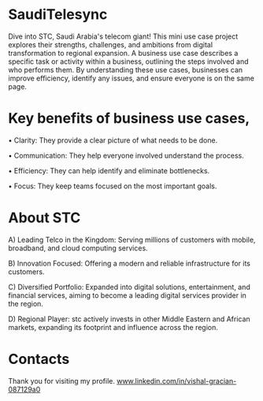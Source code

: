 # SaudiTelesync
Dive into STC, Saudi Arabia's telecom giant! This mini use case project explores their strengths, challenges, and ambitions from digital transformation to regional expansion. 
A business use case describes a specific task or activity within a business, outlining the steps involved and who performs them. 
By understanding these use cases, businesses can improve efficiency, identify any issues, and ensure everyone is on the same page.

# Key benefits of business use cases,
•	Clarity: They provide a clear picture of what needs to be done.

•	Communication: They help everyone involved understand the process.

•	Efficiency: They can help identify and eliminate bottlenecks.

•	Focus: They keep teams focused on the most important goals.

# About STC
A) Leading Telco in the Kingdom: Serving millions of customers with mobile, broadband, and cloud computing services.

B) Innovation Focused: Offering a modern and reliable infrastructure for its customers.

C) Diversified Portfolio: Expanded into digital solutions, entertainment, and financial services, aiming to become a leading digital services provider in the region.

D) Regional Player: stc actively invests in other Middle Eastern and African markets, expanding its footprint and influence across the region.

# Contacts
Thank you for visiting my profile. www.linkedin.com/in/vishal-gracian-087129a0

